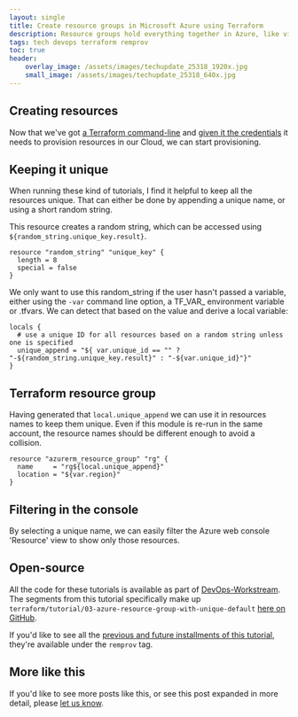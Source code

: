 ```yaml
---
layout: single
title: Create resource groups in Microsoft Azure using Terraform
description: Resource groups hold everything together in Azure, like virtual containers for the resources we provision.
tags: tech devops terraform remprov
toc: true
header:
    overlay_image: /assets/images/techupdate_25318_1920x.jpg
    small_image: /assets/images/techupdate_25318_640x.jpg
---
```


## Creating resources
Now that we've got [a Terraform command-line](/tech/2019/terraform-command-line-for-remote-provisioning/) and [given it the credentials](/tech/2019/set-up-terraform-with-Azure/) it needs to provision resources in our Cloud, we can start provisioning.

## Keeping it unique
When running these kind of tutorials, I find it helpful to keep all the resources unique.  That can either be done by appending a unique name, or using a short random string.

This resource creates a random string, which can be accessed using `${random_string.unique_key.result}`.
```
resource "random_string" "unique_key" {
  length = 8
  special = false
}
```

We only want to use this random_string if the user hasn't passed a variable, either using the `-var` command line option, a TF_VAR_ environment variable or .tfvars.  We can detect that based on the value and derive a local variable:
```
locals {
  # use a unique ID for all resources based on a random string unless one is specified
  unique_append = "${ var.unique_id == "" ? "-${random_string.unique_key.result}" : "-${var.unique_id}"}"
}
```

## Terraform resource group
Having generated that `local.unique_append` we can use it in resources names to keep them unique.  Even if this module is re-run in the same account, the resource names should be different enough to avoid a collision.
```
resource "azurerm_resource_group" "rg" {
  name     = "rg${local.unique_append}"
  location = "${var.region}"
}
```

## Filtering in the console
By selecting a unique name, we can easily filter the Azure web console 'Resource' view to show only those resources.

<!--- @todo insert console screenshot -->

## Open-source
All the code for these tutorials is available as part of [DevOps-Workstream](https://github.com/lightenna/devops-workstream).  The segments from this tutorial specifically make up `terraform/tutorial/03-azure-resource-group-with-unique-default` [here on GitHub](https://github.com/lightenna/devops-workstream/tree/master/terraform/tutorial/03-azure-resource-group-with-unique-default).

If you'd like to see all the [previous and future installments of this tutorial](/tech/remprov), they're available under the `remprov` tag.

## More like this
If you'd like to see more posts like this, or see this post expanded in more detail, please [let us know](/contact).
